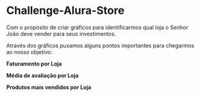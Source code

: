 # Challenge-Alura-Store

Com o propósito de criar gráficos para identificarmos qual loja o Senhor João deve vender para seus investimentos.

Através dos gráficos puxamos alguns pontos importantes para chegarmos ao nosso objetivo:

**Faturamento por Loja**

**Média de avaliação por Loja** 

**Produtos mais vendidos por Loja**
